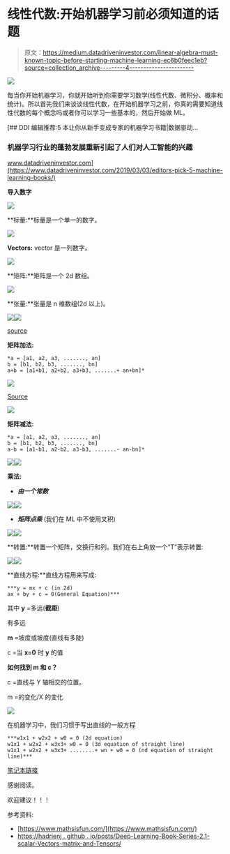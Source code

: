 # 线性代数:开始机器学习前必须知道的话题

> 原文：<https://medium.datadriveninvestor.com/linear-algebra-must-known-topic-before-starting-machine-learning-ec6b0feec1eb?source=collection_archive---------4----------------------->

![](img/3cad377a8fc4431b50e86afac15e01ac.png)

每当你开始机器学习，你就开始听到你需要学习数学(线性代数、微积分、概率和统计)。所以首先我们来谈谈线性代数，在开始机器学习之前，你真的需要知道线性代数的每个概念吗或者你可以学习一些基本的，然后开始做 ML。

[](https://www.datadriveninvestor.com/2019/03/03/editors-pick-5-machine-learning-books/) [## DDI 编辑推荐:5 本让你从新手变成专家的机器学习书籍|数据驱动…

### 机器学习行业的蓬勃发展重新引起了人们对人工智能的兴趣

www.datadriveninvestor.com](https://www.datadriveninvestor.com/2019/03/03/editors-pick-5-machine-learning-books/) 

**导入数字**

![](img/669662f2e997b2cb1d1a520a910fe6c4.png)

**标量:**标量是一个单一的数字。

![](img/114d2efdb4f5567b3181641c7e63e19c.png)

**Vectors:** vector 是一列数字。

![](img/4e3c227f4c7f299a1856380cba212565.png)

**矩阵:**矩阵是一个 2d 数组。

![](img/4216767f976b9a224e55c373cdeb6e21.png)

**张量:**张量是 n 维数组(2d 以上)。

![](img/d0ec612d9eb3efb869bd87dc4ab4f14c.png)![](img/b95036d1b3a54a2a11285347d7a1aca7.png)

[source](https://hadrienj.github.io/posts/Deep-Learning-Book-Series-2.1-Scalars-Vectors-Matrices-and-Tensors/)

**矩阵加法:**

```
*a = [a1, a2, a3, ......., an]
b = [b1, b2, b3, ......., bn]
a+b = [a1+b1, a2+b2, a3+b3, .......+ an+bn]*
```

![](img/cec34c24639d5c24ccc19c6dc6cc8008.png)

[Source](https://www.mathsisfun.com/algebra/matrix-introduction.html)

![](img/1bf0d3bfc84656eacb4aa77e221f2c68.png)

**矩阵减法:**

```
*a = [a1, a2, a3, ......., an]
b = [b1, b2, b3, ......., bn]
a-b = [a1-b1, a2-b2, a3-b3, .......- an-bn]*
```

![](img/b6df9f3ec025f1372ca5f23538f41c46.png)![](img/3b50aef0ff2a301e6fb7ea91471b321b.png)

**乘法:**

*   ***由一个常数***

![](img/755335731247e129e9ee96694eee37c2.png)![](img/4a6a9b6554adc55c9bf0364d75fbcb4c.png)

*   ***矩阵点乘*** (我们在 ML 中不使用叉积)

![](img/6042dbb7ebc60d33d62badbca355c763.png)![](img/6dae6f4999bc50cf9b90ca6641bb5080.png)

**转置:**转置一个矩阵，交换行和列。我们在右上角放一个“T”表示转置:

![](img/e6fb273ff2b7afaf093549efec2997c9.png)![](img/2db50ad406e75b4b70387bed77e7aa8f.png)

**直线方程:**直线方程用来写成:

```
***y = mx + c (in 2d)
ax + by + c = 0(General Equation)***
```

其中 **y** =多远(**截距**)

有多远

**m** =坡度或坡度(直线有多陡)

c =当 **x=0** 时 **y** 的值

**如何找到 m 和 c？**

c =直线与 Y 轴相交的位置。

m =的变化/X 的变化

![](img/5c610ee73ba2518093944940aec7b96b.png)

在机器学习中，我们习惯于写出直线的一般方程

```
***w1x1 + w2x2 + w0 = 0 (2d equation)
w1x1 + w2x2 + w3x3+ w0 = 0 (3d equation of straight line)
w1x1 + w2x2 + w3x3+ ........+ wn + w0 = 0 (nd equation of straight line)***
```

[笔记本链接](https://github.com/namratesh/Machine-Learning/blob/master/20_dec_Linear%20Algebra.ipynb)

感谢阅读。

欢迎建议！！！

参考资料:

*   [https://www.mathsisfun.com/](https://www.mathsisfun.com/)
*   [https://hadrienj . github . io/posts/Deep-Learning-Book-Series-2.1-scalar-Vectors-matrix-and-Tensors/](https://hadrienj.github.io/posts/Deep-Learning-Book-Series-2.1-Scalars-Vectors-Matrices-and-Tensors/)